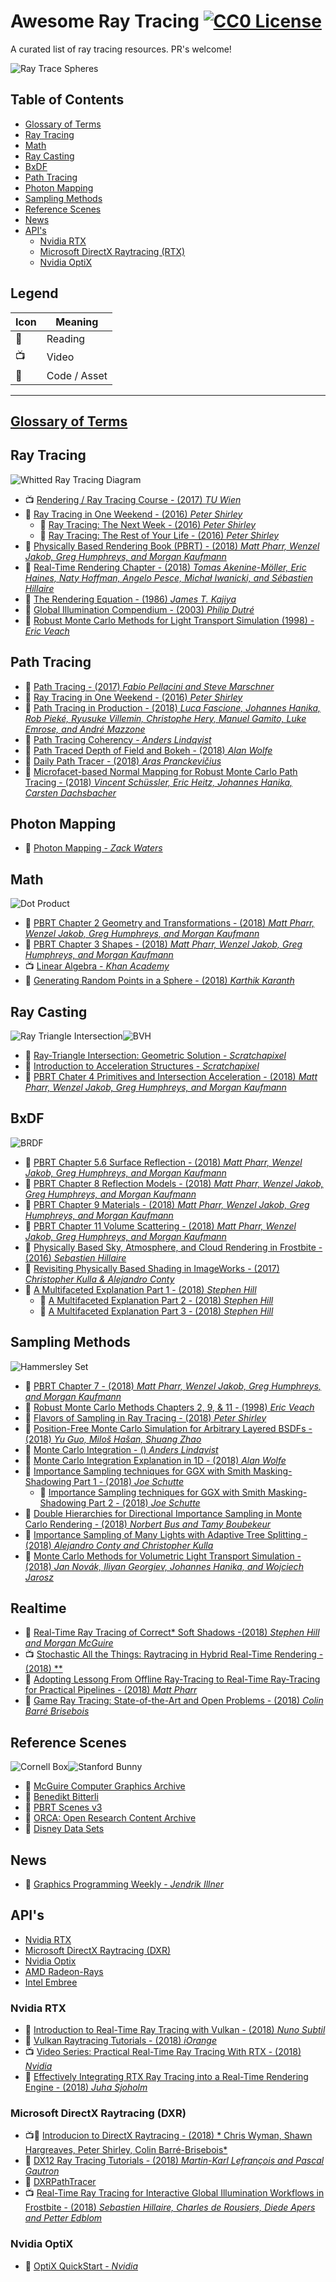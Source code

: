 # Awesome Ray Tracing [![CC0 License](http://i.creativecommons.org/p/zero/1.0/88x31.png)](http://creativecommons.org/publicdomain/zero/1.0/)

A curated list of ray tracing resources.
PR's welcome!

![Ray Trace Spheres](https://upload.wikimedia.org/wikipedia/commons/thumb/3/32/Recursive_raytrace_of_a_sphere.png/240px-Recursive_raytrace_of_a_sphere.png)

## Table of Contents

- [Glossary of Terms](GLOSSARY.md)
- [Ray Tracing](#ray-tracing)
- [Math](#math)
- [Ray Casting](#ray-casting)
- [BxDF](#bxdf)
- [Path Tracing](#path-tracing)
- [Photon Mapping](#photon-mapping)
- [Sampling Methods](#sampling-methods)
- [Reference Scenes](#reference-scenes)
- [News](#news)
- [API's](#apis)
  - [Nvidia RTX](#nvidia-rtx)
  - [Microsoft DirectX Raytracing (RTX)](#microsoft-directx-raytracing-dxr)
  - [Nvidia OptiX](#nvidia-optix)
  
## Legend

| Icon | Meaning |
| ---- | ------- |
| 📖 | Reading |
| 📺 | Video |
| 💾 | Code / Asset |

---

## [Glossary of Terms](GLOSSARY.md)

## Ray Tracing

![Whitted Ray Tracing Diagram](https://upload.wikimedia.org/wikipedia/commons/thumb/8/83/Ray_trace_diagram.svg/320px-Ray_trace_diagram.svg.png)

- 📺 [Rendering / Ray Tracing Course - (2017) *TU Wien*](https://www.youtube.com/playlist?list=PLujxSBD-JXgnGmsn7gEyN28P1DnRZG7qi)
- 📖 [Ray Tracing in One Weekend - (2016) *Peter Shirley*](http://in1weekend.blogspot.com/2016/01/ray-tracing-in-one-weekend.html)
  - 📖 [Ray Tracing: The Next Week - (2016) *Peter Shirley*](http://in1weekend.blogspot.com/2016/01/ray-tracing-second-weekend.html)
  - 📖 [Ray Tracing: The Rest of Your Life - (2016) *Peter Shirley*](http://in1weekend.blogspot.com/2016/03/ray-tracing-rest-of-your-life.html)
- 📖 [Physically Based Rendering Book (PBRT) - (2018) *Matt Pharr, Wenzel Jakob, Greg Humphreys, and Morgan Kaufmann*](http://www.pbr-book.org/)
- 📖 [Real-Time Rendering Chapter - (2018) *Tomas Akenine-Möller, Eric Haines, Naty Hoffman, Angelo Pesce, Michał Iwanicki, and Sébastien Hillaire*](http://www.realtimerendering.com/raytracing.html)
- 📖 [The Rendering Equation - (1986) *James T. Kajiya*](http://www.dca.fee.unicamp.br/~leopini/DISCIPLINAS/IA725/ia725-12010/kajiya-SIG86-p143.pdf)
- 📖 [Global Illumination Compendium - (2003) *Philip Dutré*](https://people.cs.kuleuven.be/~philip.dutre/GI/TotalCompendium.pdf)
- 📖 [Robust Monte Carlo Methods for Light Transport Simulation (1998) - *Eric Veach*](https://graphics.stanford.edu/papers/veach_thesis/)

## Path Tracing

- 📖 [Path Tracing - (2017) *Fabio Pellacini and Steve Marschner*](http://pellacini.di.uniroma1.it/teaching/graphics17b/lectures/12_pathtracing.pdf)
- 📖 [Ray Tracing in One Weekend - (2016) *Peter Shirley*](http://in1weekend.blogspot.com/2016/01/ray-tracing-in-one-weekend.html)
- 📖 [Path Tracing in Production - (2018) *Luca Fascione, Johannes Hanika, Rob Pieké, Ryusuke Villemin, Christophe Hery, Manuel Gamito, Luke Emrose, and André Mazzone*](https://jo.dreggn.org/path-tracing-in-production/2018/index.html)
- 📖 [Path Tracing Coherency - *Anders Lindqvist*](https://www.breakin.se/learn/pathtracing-coherency.html)
- 📖 [Path Traced Depth of Field and Bokeh - (2018) *Alan Wolfe*](https://blog.demofox.org/2018/07/04/pathtraced-depth-of-field-bokeh/)
- 📖 [Daily Path Tracer - (2018) *Aras Pranckevičius*](http://aras-p.info/blog/2018/03/28/Daily-Pathtracer-Part-0-Intro/)
- 📖 [Microfacet-based Normal Mapping for Robust Monte Carlo Path Tracing - (2018) *Vincent Schüssler, Eric Heitz, Johannes Hanika, Carsten Dachsbacher*](https://jo.dreggn.org/home/2017_normalmap.pdf)

## Photon Mapping

- 📖 [Photon Mapping - *Zack Waters*](https://web.cs.wpi.edu/~emmanuel/courses/cs563/write_ups/zackw/photon_mapping/PhotonMapping.html)

## Math

![Dot Product](https://upload.wikimedia.org/wikipedia/commons/thumb/7/76/Inner-product-angle.svg/320px-Inner-product-angle.svg.png)

- 📖 [PBRT Chapter 2 Geometry and Transformations - (2018) *Matt Pharr, Wenzel Jakob, Greg Humphreys, and Morgan Kaufmann*](http://www.pbr-book.org/3ed-2018/Geometry_and_Transformations.html)
- 📖 [PBRT Chapter 3 Shapes - (2018) *Matt Pharr, Wenzel Jakob, Greg Humphreys, and Morgan Kaufmann*](http://www.pbr-book.org/3ed-2018/Shapes.html)
- 📺 [Linear Algebra - *Khan Academy*](https://www.khanacademy.org/math/linear-algebra)
- 📖 [Generating Random Points in a Sphere - (2018) *Karthik Karanth*](https://karthikkaranth.me/blog/generating-random-points-in-a-sphere/)

## Ray Casting

![Ray Triangle Intersection](https://upload.wikimedia.org/wikipedia/commons/6/6c/Ray_triangle.png)![BVH](https://upload.wikimedia.org/wikipedia/commons/thumb/2/2a/Example_of_bounding_volume_hierarchy.svg/320px-Example_of_bounding_volume_hierarchy.svg.png)

- 📖 [Ray-Triangle Intersection: Geometric Solution - *Scratchapixel*](https://www.scratchapixel.com/lessons/3d-basic-rendering/ray-tracing-rendering-a-triangle/ray-triangle-intersection-geometric-solution)
- 📖 [Introduction to Acceleration Structures - *Scratchapixel*](https://www.scratchapixel.com/lessons/advanced-rendering/introduction-acceleration-structure/bounding-volume)
- 📖 [PBRT Chater 4 Primitives and Intersection Acceleration - (2018) *Matt Pharr, Wenzel Jakob, Greg Humphreys, and Morgan Kaufmann*](http://www.pbr-book.org/3ed-2018/Primitives_and_Intersection_Acceleration.html)

## BxDF

![BRDF](https://upload.wikimedia.org/wikipedia/en/thumb/d/d8/BSDF05_800.png/179px-BSDF05_800.png)

- 📖 [PBRT Chapter 5.6 Surface Reflection - (2018) *Matt Pharr, Wenzel Jakob, Greg Humphreys, and Morgan Kaufmann*](http://www.pbr-book.org/3ed-2018/Color_and_Radiometry/Surface_Reflection.html)
- 📖 [PBRT Chapter 8 Reflection Models - (2018) *Matt Pharr, Wenzel Jakob, Greg Humphreys, and Morgan Kaufmann*](http://www.pbr-book.org/3ed-2018/Reflection_Models.html)
- 📖 [PBRT Chapter 9 Materials - (2018) *Matt Pharr, Wenzel Jakob, Greg Humphreys, and Morgan Kaufmann*](http://www.pbr-book.org/3ed-2018/Materials.html)
- 📖 [PBRT Chapter 11 Volume Scattering - (2018) *Matt Pharr, Wenzel Jakob, Greg Humphreys, and Morgan Kaufmann*](http://www.pbr-book.org/3ed-2018/Volume_Scattering.html)
- 📖 [Physically Based Sky, Atmosphere, and Cloud Rendering in Frostbite - (2016) *Sebastien Hillaire*](https://media.contentapi.ea.com/content/dam/eacom/frostbite/files/s2016-pbs-frostbite-sky-clouds-new.pdf)
- 📖 [Revisiting Physically Based Shading in ImageWorks - (2017) *Christopher Kulla & Alejandro Conty*](https://blog.selfshadow.com/publications/s2017-shading-course/imageworks/s2017_pbs_imageworks_slides.pdf)
- 📖 [A Multifaceted Explanation Part 1 - (2018) *Stephen Hill*](https://blog.selfshadow.com/2018/05/13/multi-faceted-part-1/)
  - 📖 [A Multifaceted Explanation Part 2 - (2018) *Stephen Hill*](https://blog.selfshadow.com/2018/06/04/multi-faceted-part-2/)
  - 📖 [A Multifaceted Explanation Part 3 - (2018) *Stephen Hill*](https://blog.selfshadow.com/2018/08/05/multi-faceted-part-3/)
  
## Sampling Methods

![Hammersley Set](https://upload.wikimedia.org/wikipedia/commons/thumb/a/a4/Hammersley_set_2D.svg/289px-Hammersley_set_2D.svg.png)

- 📖 [PBRT Chapter 7 - (2018) *Matt Pharr, Wenzel Jakob, Greg Humphreys, and Morgan Kaufmann*](http://www.pbr-book.org/3ed-2018/Sampling_and_Reconstruction.html)
- 📖 [Robust Monte Carlo Methods Chapters 2, 9, & 11 - (1998) *Eric Veach*](https://graphics.stanford.edu/papers/veach_thesis/)
- 📖 [Flavors of Sampling in Ray Tracing  - (2018) *Peter Shirley*](http://psgraphics.blogspot.com/2018/10/flavors-of-sampling-in-ray-tracing.html)
- 📖 [Position-Free Monte Carlo Simulation for Arbitrary Layered BSDFs - (2018) *Yu Guo, Miloš Hašan, Shuang Zhao*](https://shuangz.com/projects/layered-sa18/)
- 📖 [Monte Carlo Integration - () *Anders Lindqvist*](https://www.breakin.se/mc-intro/)
- 📖 [Monte Carlo Integration Explanation in 1D - (2018) *Alan Wolfe*](https://blog.demofox.org/2018/06/12/monte-carlo-integration-explanation-in-1d/)
- 📖 [Importance Sampling techniques for GGX with Smith Masking-Shadowing Part 1 - (2018) *Joe Schutte*](https://schuttejoe.github.io/post/ggximportancesamplingpart2/)
  - 📖 [Importance Sampling techniques for GGX with Smith Masking-Shadowing Part 2 - (2018) *Joe Schutte*](https://schuttejoe.github.io/post/ggximportancesamplingpart2/)
- 📖 [Double Hierarchies for Directional Importance Sampling in Monte Carlo Rendering - (2018) *Norbert Bus and Tamy Boubekeur*](http://www.jcgt.org/published/0006/03/02/)
- 📖 [Importance Sampling of Many Lights with Adaptive Tree Splitting - (2018) *Alejandro Conty and Christopher Kulla*](https://docs.google.com/viewer?a=v&pid=sites&srcid=ZGVmYXVsdGRvbWFpbnxja3VsbGF8Z3g6NWM0NmU2YWVlNjE3ODk1Yw)
- 📖 [Monte Carlo Methods for Volumetric Light Transport Simulation - (2018) *Jan Novák, Iliyan Georgiev, Johannes Hanika, and Wojciech Jarosz*](http://iliyan.com/publications/VolumeSTAR)

## Realtime

- 📖 [Real-Time Ray Tracing of Correct* Soft Shadows -(2018) *Stephen Hill and Morgan McGuire*](http://advances.realtimerendering.com/s2018/s2018_real_time_correct_soft_shadows.pdf)
- 📺 [Stochastic All the Things: Raytracing in Hybrid Real-Time Rendering - (2018) **](https://www.ea.com/seed/news/seed-dd18-presentation-slides-raytracing)
- 📖 [Adopting Lessong From Offline Ray-Tracing to Real-Time Ray-Tracing for Practical Pipelines - (2018) *Matt Pharr*](http://advances.realtimerendering.com/s2018/Pharr%20-%20Advances%20in%20RTR%20-%20Real-time%20Ray%20Tracing.pdf)
- 📖 [Game Ray Tracing: State-of-the-Art and Open Problems - (2018) *Colin Barré Brisebois*](https://www.ea.com/seed/news/hpg-2018-keynote)

## Reference Scenes

![Cornell Box](https://upload.wikimedia.org/wikipedia/commons/2/24/Cornell_box.png)![Stanford Bunny](https://upload.wikimedia.org/wikipedia/en/a/a7/Stanford_Bunny.png)

- 💾 [McGuire Computer Graphics Archive](http://casual-effects.com/data/index.html)
- 💾 [Benedikt Bitterli](https://benedikt-bitterli.me/resources/)
- 💾 [PBRT Scenes v3](https://www.pbrt.org/scenes-v3.html)
- 💾 [ORCA: Open Research Content Archive](https://developer.nvidia.com/orca)
- 💾 [Disney Data Sets](https://www.technology.disneyanimation.com/collaboration-through-sharing)

## News

- 📖 [Graphics Programming Weekly - *Jendrik Illner*](https://www.jendrikillner.com/post/)

## API's

- [Nvidia RTX](https://developer.nvidia.com/rtx)
- [Microsoft DirectX Raytracing (DXR)](https://blogs.msdn.microsoft.com/directx/2018/03/19/announcing-microsoft-directx-raytracing/)
- [Nvidia Optix](https://developer.nvidia.com/optix)
- [AMD Radeon-Rays](www.realtimerendering.com/raytracing.html)
- [Intel Embree](http://embree.github.io/)

### Nvidia RTX

- 📖 [Introduction to Real-Time Ray Tracing with Vulkan - (2018) *Nuno Subtil*](https://devblogs.nvidia.com/vulkan-raytracing/)
- 📖 [Vulkan Raytracing Tutorials - (2018) *iOrange*](https://iorange.github.io/p02/TeapotAndBunny.html)
- 📺 [Video Series: Practical Real-Time Ray Tracing With RTX - (2018) *Nvidia*](https://devblogs.nvidia.com/practical-real-time-ray-tracing-rtx/)
- 📖 [Effectively Integrating RTX Ray Tracing into a Real-Time Rendering Engine - (2018) *Juha Sjoholm*](https://devblogs.nvidia.com/effectively-integrating-rtx-ray-tracing-real-time-rendering-engine/)

### Microsoft DirectX Raytracing (DXR)

- 📺📖 [Introducion to DirectX Raytracing - (2018) * Chris Wyman, Shawn Hargreaves, Peter Shirley, Colin Barré-Brisebois*](http://intro-to-dxr.cwyman.org/)
- 📖 [DX12 Ray Tracing Tutorials - (2018) *Martin-Karl Lefrançois and Pascal Gautron*](https://news.developer.nvidia.com/dx12-raytracing-tutorials/)
- 💾 [DXRPathTracer](https://github.com/TheRealMJP/DXRPathTracer)
- 📺 [Real-Time Ray Tracing for Interactive Global Illumination Workflows in Frostbite - (2018) *Sebastien Hillaire, Charles de Rousiers, Diede Apers and Petter Edblom*](https://devblogs.nvidia.com/video-real-time-ray-tracing-workflows-frostbite/)

### Nvidia OptiX

- 📖 [OptiX QuickStart - *Nvidia*](https://docs.nvidia.com/gameworks/content/gameworkslibrary/optix/optix_quickstart.htm)
